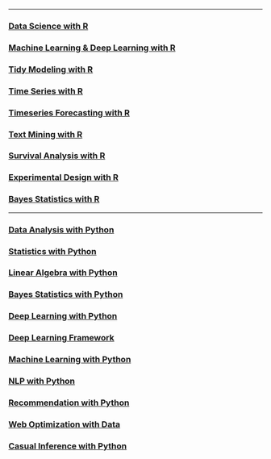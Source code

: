 
-----

### [Data Science with R](https://github.com/ChSSolee/ADP-Practice/tree/main/Data%20Science%20with%20R)

### [Machine Learning & Deep Learning with R](https://github.com/ChSSolee/ADP-Practice/tree/main/ML%20%26%20DL%20with%20R)

### [Tidy Modeling with R](https://github.com/ChSSolee/ADP-Practice/tree/main/Tidy%20Modeling%20with%20R)

### [Time Series with R](https://github.com/ChSSolee/ADP-Practice/tree/main/Time%20Series%20with%20R)

### [Timeseries Forecasting with R](https://github.com/ChSSolee/ADP-Practice/tree/main/Timeseries%20Forecasting%20With%20R)

### [Text Mining with R](https://github.com/ChSSolee/R-study/tree/main/TextMining)

### [Survival Analysis with R](https://github.com/ChSSolee/ADP-Practice/tree/main/Survival%20Analysis)

### [Experimental Design with R](https://github.com/ChSSolee/ADP-Practice/tree/main/Experimental%20Design%20with%20R)

### [Bayes Statistics with R](https://github.com/ChSSolee/ADP-Practice/tree/main/Bayes%20Rules)
-----

### [Data Analysis with Python](https://github.com/ChSSolee/ADP-Practice/tree/main/Data%20Analysis%20with%20Python)

### [Statistics with Python](https://github.com/ChSSolee/ADP-Practice/tree/main/Statistics%20with%20Python)

### [Linear Algebra with Python](https://github.com/ChSSolee/ADP-Practice/tree/main/Linear%20Algebra%20with%20Python)

### [Bayes Statistics with Python](https://github.com/ChSSolee/ADP-Practice/tree/main/Bayesian%20Statistics%20with%20Python)

### [Deep Learning with Python](https://github.com/ChSSolee/ADP-Practice/tree/main/Deep%20Learning%20with%20Python)

### [Deep Learning Framework](https://github.com/ChSSolee/ADP-Practice/tree/main/Deep%20Learning%20Framework)

### [Machine Learning with Python](https://github.com/ChSSolee/ADP-Practice/tree/main/ML%20with%20Python)

### [NLP with Python](https://github.com/ChSSolee/ADP-Practice/tree/main/NLP%20with%20Python)

### [Recommendation with Python](https://github.com/ChSSolee/ADP-Practice/tree/main/Recommendation%20with%20Python)

### [Web Optimization with Data](https://github.com/ChSSolee/ADP-Practice/tree/main/Web%20Optimization%20with%20Data)

### [Casual Inference with Python](https://github.com/ChSSolee/ADP-Practice/tree/main/Casual%20Inference%20with%20Python)
